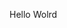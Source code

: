 Hello Wolrd

























































































































































































































































































































































































































































































































































































































































































































































































































































































































































































































































































































































































































































































































































































































































































































































































































































































































































































































































































































































































































































































































































































































































































































































































































































































































































































































































